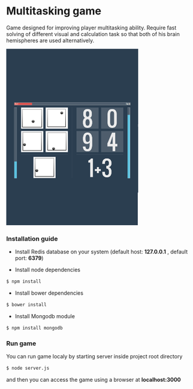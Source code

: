 # Multitasking game

Game designed for improving player multitasking ability. Require fast solving of different visual and calculation task so that both of his brain hemispheres are used alternatively.

![Alt text](https://raw.githubusercontent.com/nenadbugaric/nenadbugaric.github.io/master/assets/images/projects/multitasking.png "Multitasking Game")

### Installation guide

- Install Redis database on your system (default host: **127.0.0.1** , default port: **6379**)

- Install node dependencies
```sh
$ npm install
````

- Install bower dependencies
```sh
$ bower install
````
- Install Mongodb module
```sh
$ npm install mongodb
````
### Run game

  You can run game localy by starting server inside project root directory
  ```sh
  $ node server.js
  ```
  and then you can access the game using a browser at **localhost:3000**